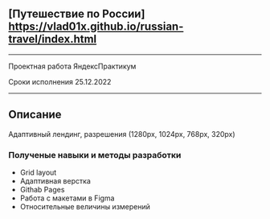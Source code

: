 ## [Путешествие по России] https://vlad01x.github.io/russian-travel/index.html

---

Проектная работа ЯндексПрактикум

Сроки исполнения 25.12.2022

---

## Описание
Адаптивный лендинг, разрешения (1280px, 1024px, 768px, 320px)

### Полученые навыки и методы разработки
* Grid layout
* Адаптивная верстка
* Githab Pages
* Работа с макетами в Figma
* Относительные величины измерений
